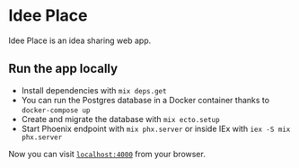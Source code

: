 # Idee Place

Idee Place is an idea sharing web app.

## Run the app locally

* Install dependencies with `mix deps.get`
* You can run the Postgres database in a Docker container thanks to `docker-compose up`
* Create and migrate the database with `mix ecto.setup`
* Start Phoenix endpoint with `mix phx.server` or inside IEx with `iex -S mix phx.server`

Now you can visit [`localhost:4000`](http://localhost:4000) from your browser.
